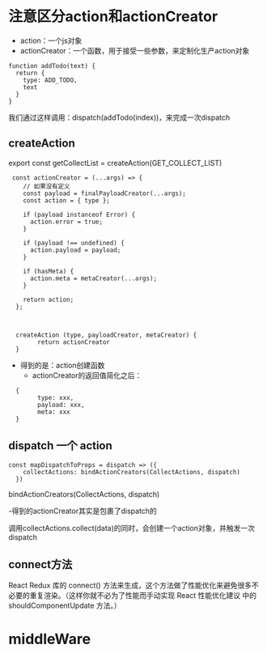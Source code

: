 # 注意区分action和actionCreator
- action：一个js对象
- actionCreator：一个函数，用于接受一些参数，来定制化生产action对象

```
function addTodo(text) {
  return {
    type: ADD_TODO,
    text
  }
}
```

我们通过这样调用：dispatch(addTodo(index))，来完成一次dispatch
## createAction
export const getCollectList = createAction(GET_COLLECT_LIST)

```
 const actionCreator = (...args) => {
 	// 如果没有定义
    const payload = finalPayloadCreator(...args);
    const action = { type };

    if (payload instanceof Error) {
      action.error = true;
    }

    if (payload !== undefined) {
      action.payload = payload;
    }

    if (hasMeta) {
      action.meta = metaCreator(...args);
    }

    return action;
  };
  

  
  createAction (type, payloadCreator, metaCreator) { 
 		return actionCreator
  }
```

- 得到的是：action创建函数
  - actionCreator的返回值简化之后：
  
```
  {
  		type: xxx,
  		payload: xxx,
  		meta: xxx
  }
```
## dispatch 一个 action
```
const mapDispatchToProps = dispatch => ({
    collectActions: bindActionCreators(CollectActions, dispatch)
  })
```
bindActionCreators(CollectActions, dispatch)

-得到的actionCreator其实是包裹了dispatch的

调用collectActions.collect(data)的同时，会创建一个action对象，并触发一次dispatch

## connect方法
React Redux 库的 connect() 方法来生成，这个方法做了性能优化来避免很多不必要的重复渲染。（这样你就不必为了性能而手动实现 React 性能优化建议 中的 shouldComponentUpdate 方法。）

# middleWare